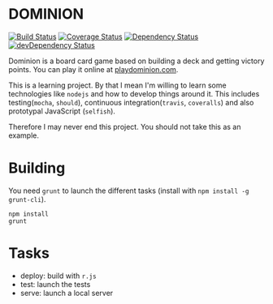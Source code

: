 DOMINION
===
[![Build Status](https://travis-ci.org/posva/dominion.svg?branch=master)](https://travis-ci.org/posva/dominion)
[![Coverage Status](https://coveralls.io/repos/posva/dominion/badge.png)](https://coveralls.io/r/posva/dominion)
[![Dependency Status](https://david-dm.org/posva/dominion.png)](https://david-dm.org/posva/dominion)
[![devDependency Status](https://david-dm.org/posva/dominion/dev-status.png)](https://david-dm.org/posva/dominion#info=devDependencies)

Dominion is a board card game based on building a deck and getting victory points.
You can play it online at [playdominion.com](http://playdominion.com).

This is a learning project. By that I mean I'm willing to learn some technologies like `nodejs` and how to develop things around it. This includes testing(`mocha`, `should`), continuous integration(`travis`, `coveralls`) and also prototypal JavaScript (`selfish`).

Therefore I may never end this project. You should not take this as an example.

# Building

You need `grunt` to launch the different tasks (install with `npm install -g grunt-cli`).

```
npm install
grunt
```

# Tasks

* deploy: build with `r.js`
* test: launch the tests
* serve: launch a local server
